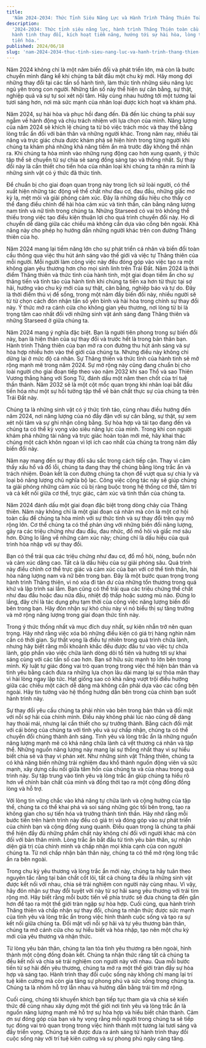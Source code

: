 ```yaml
---
title:
  'Năm 2024-2034: Thức Tỉnh Siêu Năng Lực và Hành Trình Thăng Thiên Toàn Cầu'
description:
  '2024-2034: Thức tỉnh siêu năng lực, hành trình Thăng Thiên toàn cầu. Tần số
  hành tinh thay đổi, kích hoạt tiềm năng, hướng tới sự hài hòa, lòng trắc ẩn và
  tiến hóa.'
published: 2024/06/18
slug: 'nam-2024-2034-thuc-tinh-sieu-nang-luc-va-hanh-trinh-thang-thien-toan-cau'
---
```


Năm 2024 không chỉ là một năm biến đổi và phát triển lớn, mà còn là bước chuyển
mình đáng kể khi chúng ta bắt đầu một chu kỳ mới. Hãy mong đợi những thay đổi
tại các tần số hành tinh, làm thức tỉnh những siêu năng lực ngủ yên trong con
người. Những tần số này thể hiện sự cân bằng, sự thật, nghiệp quả và sự tự soi
xét nội tâm. Hãy cùng nhau hướng tới một tương lai tươi sáng hơn, nơi mà sức
mạnh của nhân loại được kích hoạt và khám phá.

Năm 2024, sự hài hòa và phục hồi đang đến. Đã đến lúc chúng ta phải suy ngẫm về
hành động và chịu trách nhiệm với lựa chọn của mình. Năng lượng của năm 2024 sẽ
khích lệ chúng ta từ bỏ việc trách móc và thay thế bằng lòng trắc ẩn đối với bản
thân và những người khác. Trong năm nay, nhiều tài năng và trực giác chưa được
khám phá sẽ hiện hình trong từng người khi chúng ta khám phá những khả năng tiềm
ẩn mà trước đây không thể nhận ra. Khi chúng ta hòa mình vào những rung động cao
hơn xung quanh, ý thức tập thể sẽ chuyển từ sự chia sẻ sang đồng sáng tạo và
thống nhất. Sự thay đổi này là cần thiết cho tiến hóa của nhân loại khi chúng ta
nhận ra mình là những sinh vật có ý thức đã thức tỉnh.

Để chuẩn bị cho giai đoạn quan trọng này trong lịch sử loài người, có thể xuất
hiện những tác động về thể chất như đau cơ, đau đầu, những giấc mơ kỳ lạ, mệt
mỏi và giải phóng cảm xúc. Đây là những dấu hiệu cho thấy cơ thể đang điều chỉnh
để hài hòa cảm xúc và tinh thần, cân bằng năng lượng nam tính và nữ tính trong
chúng ta. Những Starseed có vai trò không thể thiếu trong việc tạo điều kiện
thuận lợi cho quá trình chuyển đổi này. Họ di chuyển dễ dàng giữa các chiều mà
không cần dựa vào cổng bên ngoài. Khả năng này cho phép họ hướng dẫn những người
khác trên con đường Thăng thiên của họ.

Năm 2024 mang lại tiềm năng lớn cho sự phát triển cá nhân và biến đổi toàn cầu
thông qua việc thu hút ánh sáng vào thế giới và việc tự Thăng thiên của mỗi
người. Mỗi người làm công việc này đều đóng góp vào việc tạo ra một không gian
yêu thương hơn cho mọi sinh linh trên Trái Đất. Năm 2024 là thời điểm Thăng
thiên và thức tỉnh của hành tinh, một giai đoạn tiềm ẩn cho sự thăng tiến và
tỉnh táo của hành tinh khi chúng ta tiến xa hơn từ thực tại sợ hãi, hướng vào
chu kỳ mới của sự thật, cân bằng, nghiệp báo và tự do. Đây là thời điểm thú vị
để sống, trong một năm đầy biến đổi này, nhiều người sẽ từ từ chọn cách đón nhận
tần số yên bình và hài hòa trong chính sự thay đổi này. Ý thức mở ra cánh cửa
cho không gian yêu thương, nơi lòng từ bi là trọng tâm cao nhất đối với những
sinh vật ánh sáng đang Thăng thiên và những Starseed ở giữa chúng ta.

Năm 2024 mang ý nghĩa đặc biệt. Bạn là người tiên phong trong sự biến đổi này,
bạn là hiện thân của sự thay đổi và trước hết là trong bản thân bạn. Hành trình
Thăng thiên của bạn mở ra con đường thu hút ánh sáng và sự hòa hợp nhiều hơn vào
thế giới của chúng ta. Nhưng điều này không chỉ dừng lại ở mức độ cá nhân. Sự
Thăng thiên và thức tỉnh của hành tinh sẽ mở rộng mạnh mẽ trong năm 2024. Sự mở
rộng này cũng đang chuẩn bị cho loài người cho giai đoạn tiếp theo vào năm 2032
khi sao Thổ và sao Thiên Vương thẳng hàng với Song Tử, đánh dấu một năm then
chốt của trí tuệ thần thánh. Năm 2032 sẽ là một cột mốc quan trọng khi nhân loại
bắt đầu tiến hóa như một sự hồi tưởng tập thể về bản chất thực sự của chúng ta
trên Trái Đất này.

Chúng ta là những sinh vật có ý thức tỉnh táo, cùng nhau điều hướng đến năm
2024, nơi năng lượng của nó đầy đặn với sự cân bằng, sự thật, sự xem xét nội tâm
và sự ghi nhận công bằng. Sự hòa hợp và tái tạo đang đến và chúng ta có thể kỳ
vọng vào siêu năng lực của mình. Trong khi con người khám phá những tài năng và
trực giác hoàn toàn mới mẻ, hãy khai thác chúng một cách khôn ngoan vì lợi ích
cao nhất của chúng ta trong năm đầy biến đổi này.

Năm nay mang đến sự thay đổi sâu sắc trong cách tiếp cận. Thay vì cảm thấy xấu
hổ và đổ lỗi, chúng ta đang thay thế chúng bằng lòng trắc ẩn và trách nhiệm.
Đoàn kết là con đường chúng ta chọn để vượt qua sự chia ly và loại bỏ năng lượng
chủ nghĩa bộ lạc. Công việc cộng tác này sẽ giúp chúng ta giải phóng những cảm
xúc cũ bị ràng buộc trong hệ thống cơ thể, tâm trí và cả kết nối giữa cơ thể,
trực giác, cảm xúc và tinh thần của chúng ta.

Năm 2024 đánh dấu một giai đoạn đặc biệt trong dòng chảy của Thăng thiên. Năm
này không chỉ là một giai đoạn cá nhân mà còn là một cơ hội toàn cầu để chúng ta
hòa mình với sự thức tỉnh và sự thay đổi trên quy mô rộng lớn. Cơ thể chúng ta
có thể phản ứng với những biến đổi năng lượng, gây ra các triệu chứng như đau
đầu, đau nhức, đổ mồ hôi và giấc mơ sâu hơn. Đừng lo lắng về những cảm xúc này;
chúng chỉ là dấu hiệu của quá trình hòa nhập với sự thay đổi.

Bạn có thể trải qua các triệu chứng như đau cơ, đổ mồ hôi, nóng, buồn nôn và cảm
xúc dâng cao. Tất cả là dấu hiệu của sự giải phóng sâu. Quá trình này điều chỉnh
cơ thể trực giác và cảm xúc của bạn với cơ thể tinh thần, hài hòa năng lượng nam
và nữ bên trong bạn. Đây là một bước quan trọng trong hành trình Thăng thiên, vì
nó xóa đi tàn dư của những tổn thương trong quá khứ và lập trình sai lầm. Bạn
cũng có thể trải qua các triệu chứng thể chất như đau đầu hoặc đau nửa đầu,
nhiệt độ thấp hoặc sương mù não. Đừng lo lắng, đây chỉ là tác dụng phụ tạm thời
của công việc năng lượng biến đổi bên trong bạn. Hãy đón nhận sự khó chịu này vì
nó biểu thị sự tăng trưởng và mở rộng năng lượng trong giai đoạn thức tỉnh này.

Trong ý thức thống nhất và mục đích duy nhất, sự kiên nhẫn trở nên quan trọng.
Hãy nhớ rằng việc xóa bỏ những điều kiện có giá trị hàng nghìn năm cần có thời
gian. Sự thất vọng là điều tự nhiên trong quá trình chữa lành, nhưng hãy biết
rằng mỗi khoảnh khắc đều được đầu tư vào việc tự chữa lành, góp phần vào việc
chữa lành dòng dõi tổ tiên và hướng tới sự khai sáng cùng với các tần số cao
hơn. Bạn sở hữu sức mạnh to lớn bên trong mình. Kỷ luật tự giác đóng vai trò
quan trọng trong việc thể hiện bản thân và tình yêu bằng cách đưa ra những lựa
chọn lâu dài mang lại sự thỏa mãn thay vì hài lòng ngay lập tức. Hạt giống sao
có khả năng vượt trội điều hướng giữa các chiều một cách dễ dàng mà không cần
phải dựa vào các cổng bên ngoài. Hãy tin tưởng vào hệ thống hướng dẫn bên trong
của chính bạn suốt hành trình này.

Sự thay đổi yêu cầu chúng ta phải nhìn vào bên trong bản thân và đối mặt với nỗi
sợ hãi của chính mình. Điều này không phải lúc nào cũng dễ dàng hay thoải mái,
nhưng lại cần thiết cho sự trưởng thành. Bằng cách đối mặt với cái bóng của
chúng ta với tình yêu và sự chấp nhận, chúng ta có thể chuyển đổi chúng thành
ánh sáng. Tình yêu và lòng trắc ẩn là những nguồn năng lượng mạnh mẽ có khả năng
chữa lành cả vết thương cá nhân và tập thể. Những nguồn năng lượng này mang lại
sự thống nhất thay vì sự hiểu biết chia sẻ và thay vì phán xét. Như những sinh
vật Thăng thiên, chúng ta có khả năng biến những trải nghiệm đau khổ thành nguồn
động viên và sức mạnh, xây dựng cầu nối giữa tâm hồn của chúng ta và của nhau
trong quá trình này. Sự tập trung vào tình yêu và lòng trắc ẩn giúp chúng ta
hiểu rõ hơn về chính bản chất của mình và đồng thời tạo ra một cộng đồng đồng
lòng và hỗ trợ.

Với lòng tin vững chắc vào khả năng tự chữa lành và cộng hưởng của tập thể,
chúng ta có thể khai phá và soi sáng những góc tối bên trong, tạo ra không gian
cho sự tiến hóa và trưởng thành tinh thần. Hãy nhớ rằng mỗi bước tiến trên hành
trình này đều có giá trị và đóng góp vào sự phát triển của chính bạn và cộng
đồng xung quanh. Điều quan trọng là chúng ta phải thể hiện đầy đủ những phẩm
chất này không chỉ đối với người khác mà còn đối với bản thân mình. Lòng trắc ẩn
bắt đầu từ tình yêu bản thân, sự nhận diện giá trị của chính mình và chấp nhận
mọi khía cạnh của con người chúng ta. Từ nơi chấp nhận bản thân này, chúng ta có
thể mở rộng lòng trắc ẩn ra bên ngoài.

Trong chu kỳ yêu thương và lòng trắc ẩn mới này, chúng ta hãy tuân theo nguyên
tắc rằng tại bản chất cốt lõi, tất cả chúng ta đều là những sinh vật được kết
nối với nhau, chia sẻ trải nghiệm con người này cùng nhau. Vì vậy, hãy đón nhận
sự thay đổi tuyệt vời này từ sợ hãi sang yêu thương với trái tim rộng mở. Hãy
biết rằng mỗi bước tiến về phía trước sẽ đưa chúng ta đến gần hơn để tạo ra một
thế giới tràn ngập sự hòa hợp. Cuối cùng, qua hành trình Thăng thiên và chấp
nhận sự thay đổi, chúng ta nhận thức được sức mạnh của tình yêu và lòng trắc ẩn
trong việc hình thành cuộc sống và tạo ra sự kết nối giữa chúng ta. Đối mặt với
nỗi sợ hãi và tự yêu thương bản thân, chúng ta mở cánh cửa cho sự hiểu biết và
hòa nhập, tạo nên một chu kỳ mới của yêu thương và nhận thức.

Từ lòng yêu bản thân, chúng ta lan tỏa tình yêu thương ra bên ngoài, hình thành
một cộng đồng đoàn kết. Chúng ta nhận thức rằng tất cả chúng ta đều kết nối và
chia sẻ trải nghiệm con người này với nhau. Qua mỗi bước tiến từ sợ hãi đến yêu
thương, chúng ta mở ra một thế giới tràn đầy sự hòa hợp và sáng tạo. Hành trình
thay đổi cuộc sống này không chỉ mang lại trí tuệ kiên cường mà còn gia tăng sự
phong phú và sức sống trong chúng ta. Chúng ta là nhóm hỗ trợ lẫn nhau và hướng
dẫn bằng trái tim mở rộng.

Cuối cùng, chúng tôi khuyến khích bạn tiếp tục tham gia và chia sẻ kiến thức để
cùng nhau xây dựng một thế giới nơi tình yêu và lòng trắc ẩn là nguồn năng lượng
mạnh mẽ hỗ trợ sự hòa hợp và hiểu biết chân thành. Cảm ơn sự đóng góp của bạn và
hy vọng rằng mỗi người trong chúng ta sẽ tiếp tục đóng vai trò quan trọng trong
việc hình thành một tương lai tươi sáng và đầy triển vọng. Chúng ta sẽ được đưa
ra ánh sáng từ hành trình thay đổi cuộc sống này với trí tuệ kiên cường và sự
phong phú ngày càng tăng.
